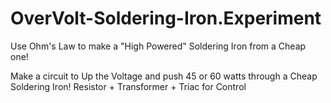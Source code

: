 # OverVolt-Soldering-Iron.Experiment
Use Ohm's Law to make a "High Powered" Soldering Iron from a Cheap one!

Make a circuit to Up the Voltage and push 45 or 60 watts through a Cheap Soldering Iron! Resistor + Transformer + Triac for Control
